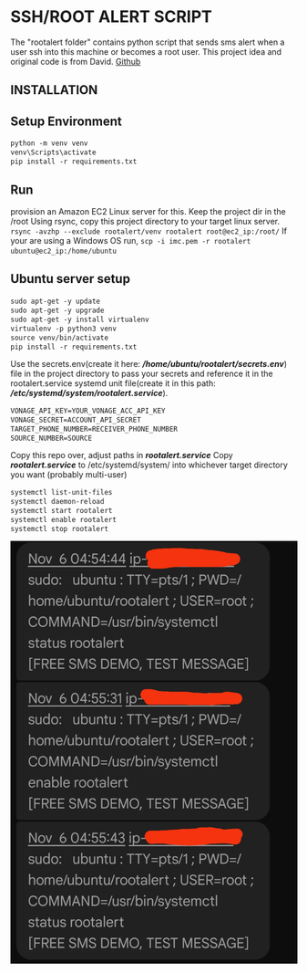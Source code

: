 
# SSH/ROOT ALERT SCRIPT

The "rootalert folder" contains python script that sends sms alert when a user ssh into this machine or becomes a root user. This project idea and original code is from David. [Github](https://github.com/groovemonkey/sshalert)

## INSTALLATION

## Setup Environment
```
python -m venv venv
venv\Scripts\activate
pip install -r requirements.txt
```

## Run
provision an Amazon EC2 Linux server for this. Keep the project dir in the /root
Using rsync, copy this project directory to your target linux server. 
`rsync -avzhp --exclude rootalert/venv rootalert root@ec2_ip:/root/`
If your are using a Windows OS run, `scp -i imc.pem -r rootalert ubuntu@ec2_ip:/home/ubuntu`
  
## Ubuntu server setup
```
sudo apt-get -y update
sudo apt-get -y upgrade
sudo apt-get -y install virtualenv
virtualenv -p python3 venv
source venv/bin/activate
pip install -r requirements.txt
```

Use the secrets.env(create it here: ***/home/ubuntu/rootalert/secrets.env***) file in the project directory to pass your secrets and reference it in the rootalert.service systemd unit file(create it in this path: ***/etc/systemd/system/rootalert.service***).
```
VONAGE_API_KEY=YOUR_VONAGE_ACC_API_KEY
VONAGE_SECRET=ACCOUNT_API_SECRET
TARGET_PHONE_NUMBER=RECEIVER_PHONE_NUMBER
SOURCE_NUMBER=SOURCE
```

Copy this repo over, adjust paths in ***rootalert.service***
Copy ***rootalert.service*** to /etc/systemd/system/ into whichever target directory you want (probably multi-user)
```
systemctl list-unit-files
systemctl daemon-reload
systemctl start rootalert
systemctl enable rootalert
systemctl stop rootalert
```
![Alert](rootalert.jpg)
